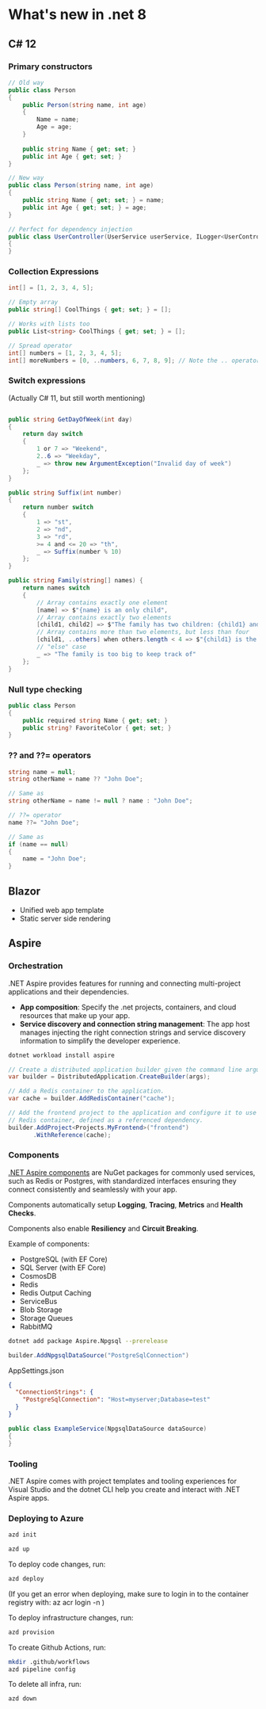 # What's new in .net 8

## C# 12

### Primary constructors

```csharp
// Old way
public class Person
{
    public Person(string name, int age)
    {
        Name = name;
        Age = age;
    }
    
    public string Name { get; set; }
    public int Age { get; set; }
}
```

```csharp
// New way
public class Person(string name, int age)
{
    public string Name { get; set; } = name;
    public int Age { get; set; } = age;
}
```

```csharp
// Perfect for dependency injection  
public class UserController(UserService userService, ILogger<UserController> logger)
{
}
```

### Collection Expressions

```csharp
int[] = [1, 2, 3, 4, 5];

// Empty array
public string[] CoolThings { get; set; } = [];

// Works with lists too
public List<string> CoolThings { get; set; } = [];

// Spread operator
int[] numbers = [1, 2, 3, 4, 5];
int[] moreNumbers = [0, ..numbers, 6, 7, 8, 9]; // Note the .. operator

```

### Switch expressions

(Actually C# 11, but still worth mentioning)

```csharp

public string GetDayOfWeek(int day)
{
    return day switch
    {
        1 or 7 => "Weekend",
        2..6 => "Weekday",
        _ => throw new ArgumentException("Invalid day of week")
    };
}

public string Suffix(int number)
{
    return number switch
    {
        1 => "st",
        2 => "nd",
        3 => "rd",
        >= 4 and <= 20 => "th",
        _ => Suffix(number % 10)
    };
}

public string Family(string[] names) {
    return names switch
    {
        // Array contains exactly one element
        [name] => $"{name} is an only child",
        // Array contains exactly two elements
        [child1, child2] => $"The family has two children: {child1} and {child2}",
        // Array contains more than two elements, but less than four
        [child1, ..others] when others.length < 4 => $"{child1} is the oldest child and has {others.Length} siblings",
        // "else" case
        _ => "The family is too big to keep track of"
    };
}
```

### Null type checking

```csharp
public class Person
{
    public required string Name { get; set; }
    public string? FavoriteColor { get; set; }
}
```

### ?? and ??= operators

```csharp
string name = null;
string otherName = name ?? "John Doe";

// Same as
string otherName = name != null ? name : "John Doe";

// ??= operator
name ??= "John Doe";

// Same as
if (name == null)
{
    name = "John Doe";
}
```

## Blazor

* Unified web app template
* Static server side rendering

## Aspire

### Orchestration

.NET Aspire provides features for running and connecting multi-project applications and their dependencies.

* **App composition**: Specify the .net projects, containers, and cloud resources that make up your app.
* **Service discovery and connection string management**: The app host manages injecting the right connection strings
  and service discovery information to simplify the developer experience.

```bash
dotnet workload install aspire
```

```csharp
// Create a distributed application builder given the command line arguments.
var builder = DistributedApplication.CreateBuilder(args);

// Add a Redis container to the application.
var cache = builder.AddRedisContainer("cache");

// Add the frontend project to the application and configure it to use the 
// Redis container, defined as a referenced dependency.
builder.AddProject<Projects.MyFrontend>("frontend")
       .WithReference(cache);
```

### Components

[.NET Aspire components](https://learn.microsoft.com/en-us/dotnet/aspire/components-overview?tabs=dotnet-cli) are NuGet
packages for commonly used services, such as Redis or Postgres, with standardized
interfaces ensuring they connect consistently and seamlessly with your app.

Components automatically setup **Logging**, **Tracing**, **Metrics** and **Health Checks**.

Components also enable **Resiliency** and **Circuit Breaking**.


Example of components:
* PostgreSQL (with EF Core)
* SQL Server (with EF Core)
* CosmosDB
* Redis
* Redis Output Caching
* ServiceBus
* Blob Storage
* Storage Queues
* RabbitMQ

```bash
dotnet add package Aspire.Npgsql --prerelease
```

```csharp
builder.AddNpgsqlDataSource("PostgreSqlConnection")
```

AppSettings.json
```json
{
  "ConnectionStrings": {
    "PostgreSqlConnection": "Host=myserver;Database=test"
  }
}
```

```csharp
public class ExampleService(NpgsqlDataSource dataSource)
{
}
```

### Tooling

.NET Aspire comes with project templates and tooling experiences for Visual Studio and the dotnet CLI help you create
and interact with .NET Aspire apps.

### Deploying to Azure

```bash
azd init
```

```bash
azd up
```

To deploy code changes, run:
```bash
azd deploy
```

(If you get an error when deploying, make sure to login in to the container registry with:
az acr login -n <registry name>)


To deploy infrastructure changes, run:
```bash
azd provision
```

To create Github Actions, run:
```bash
mkdir .github/workflows
azd pipeline config 
```

To delete all infra, run:
```bash
azd down
```


